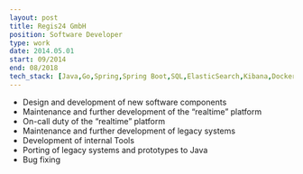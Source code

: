 ```yaml
---
layout: post
title: Regis24 GmbH
position: Software Developer
type: work
date: 2014.05.01
start: 09/2014 
end: 08/2018
tech_stack: [Java,Go,Spring,Spring Boot,SQL,ElasticSearch,Kibana,Docker,Docker Swarm,Git,Gitlab]
---
```

- Design and development of new software components
- Maintenance and further development of the “realtime” platform
- On-call duty of the “realtime” platform
- Maintenance and further development of legacy systems
- Development of internal Tools
- Porting of legacy systems and prototypes to Java
- Bug fixing


